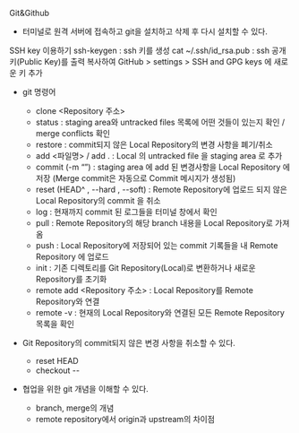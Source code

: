 Git&Github


* 터미널로 원격 서버에 접속하고 git을 설치하고 삭제 후 다시 설치할 수 있다.



SSH key 이용하기
ssh-keygen : ssh 키를 생성
cat ~/.ssh/id_rsa.pub : ssh 공개키(Public Key)를 출력
복사하여 GitHub > settings > SSH and GPG keys 에 새로운 키 추가





* git 명령어
    * clone <Repository 주소>
    * status : staging area와 untracked files 목록에 어떤 것들이 있는지 확인 / merge conflicts 확인
    * restore : commit되지 않은 Local Repository의 변경 사항을 폐기/취소
    * add <파일명> / add . : Local 의 untracked file 을 staging area 로 추가
    * commit (-m “”) : staging area 에 add 된 변경사항을 Local Repository 에 저장 (Merge commit은 자동으로 Commit 메시지가 생성됨)
    * reset (HEAD^ , --hard , --soft) : Remote Repository에 업로드 되지 않은 Local Repository의 commit 을 취소
    * log : 현재까지 commit 된 로그들을 터미널 창에서 확인
    * pull <shortname> <branch> : Remote Repository의 해당 branch 내용을 Local Repository로 가져옴
    * push <origin> <branch> : Local Repository에 저장되어 있는 commit 기록들을 내 Remote Repository 에 업로드
    * init : 기존 디렉토리를 Git Repository(Local)로 변환하거나 새로운 Repository를 초기화
    * remote add <shortname> <Repository 주소> : Local Repository를 Remote Repository와 연결
    * remote -v : 현재의 Local Repository와 연결된 모든 Remote Repository 목록을 확인


* Git Repository의 commit되지 않은 변경 사항을 취소할 수 있다.
    * reset HEAD <file>
    * checkout -- <file>
* 협업을 위한 git 개념을 이해할 수 있다.
    * branch, merge의 개념
    * remote repository에서 origin과 upstream의 차이점


